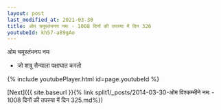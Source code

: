 ```yaml
---
layout: post
last_modified_at: 2021-03-30
title: ओम चमूस्तंभनय नमः - 1008 दिनों की तपस्या में दिन 326
youtubeId: kh57-a89gAo
---
```

 
 
 ओम चमूस्तंभनय नमः  
 
 -  जो शत्रू सैन्याला पक्षाघात करतो 
 
  
 
  
 
 
 
 
 
 


{% include youtubePlayer.html id=page.youtubeId %}
 
[Next]({{ site.baseurl }}{% link  split1/_posts/2014-03-30-ओम विश्कम्भीने नमः - 1008 दिनों की तपस्या में दिन 325.md%})
 
